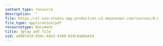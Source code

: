```yaml
---
content_type: resource
description: ''
file: https://ol-ocw-studio-app-production.s3.amazonaws.com/courses/8-05-quantum-physics-ii-fall-2013/ad987410654c49a34349b19c4a66ee54_zOZw3zCLzyE.pdf
file_type: application/pdf
resourcetype: Document
title: 3play pdf file
uid: ad987410-654c-49a3-4349-b19c4a66ee54
---
```

